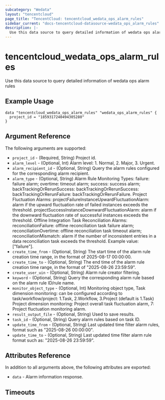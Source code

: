 ```yaml
---
subcategory: "Wedata"
layout: "tencentcloud"
page_title: "TencentCloud: tencentcloud_wedata_ops_alarm_rules"
sidebar_current: "docs-tencentcloud-datasource-wedata_ops_alarm_rules"
description: |-
  Use this data source to query detailed information of wedata ops alarm rules
---
```


# tencentcloud_wedata_ops_alarm_rules

Use this data source to query detailed information of wedata ops alarm rules

## Example Usage

```hcl
data "tencentcloud_wedata_ops_alarm_rules" "wedata_ops_alarm_rules" {
  project_id = "1859317240494305280"
}
```

## Argument Reference

The following arguments are supported:

* `project_id` - (Required, String) Project id.
* `alarm_level` - (Optional, Int) Alarm level: 1. Normal, 2. Major, 3. Urgent.
* `alarm_recipient_id` - (Optional, String) Query the alarm rules configured for the corresponding alarm recipient.
* `alarm_type` - (Optional, String) Alarm Rule Monitoring Types: failure: failure alarm; overtime: timeout alarm; success: success alarm; backTrackingOrRerunSuccess: backTrackingOrRerunSuccess: backTrackingOrRerunFailure: backTrackingOrRerunFailure. Project Fluctuation Alarms: projectFailureInstanceUpwardFluctuationAlarm: alarm if the upward fluctuation rate of failed instances exceeds the threshold. projectSuccessInstanceDownwardFluctuationAlarm: alarm if the downward fluctuation rate of successful instances exceeds the threshold. Offline Integration Task Reconciliation Alarms: reconciliationFailure: offline reconciliation task failure alarm; reconciliationOvertime: offline reconciliation task timeout alarm; reconciliationMismatch: alarm if the number of inconsistent entries in a data reconciliation task exceeds the threshold. Example value: ["failure"].
* `create_time_from` - (Optional, String) The start time of the alarm rule creation time range, in the format of 2025-08-17 00:00:00.
* `create_time_to` - (Optional, String) The end time of the alarm rule creation time range, in the format of "2025-08-26 23:59:59".
* `create_user_uin` - (Optional, String) Alarm rule creator filtering.
* `keyword` - (Optional, String) Query the corresponding alarm rule based on the alarm rule ID/rule name.
* `monitor_object_type` - (Optional, Int) Monitoring object type, Task dimension monitoring: can be configured according to task/workflow/project: 1.Task, 2.Workflow, 3.Project (default is 1.Task) Project dimension monitoring: Project overall task fluctuation alarm, 7: Project fluctuation monitoring alarm.
* `result_output_file` - (Optional, String) Used to save results.
* `task_id` - (Optional, String) Query alarm rules based on task ID.
* `update_time_from` - (Optional, String) Last updated time filter alarm rules, format such as "2025-08-26 00:00:00".
* `update_time_to` - (Optional, String) Last updated time filter alarm rule format such as: "2025-08-26 23:59:59".

## Attributes Reference

In addition to all arguments above, the following attributes are exported:

* `data` - Alarm information response.


## Timeouts

<no value>


